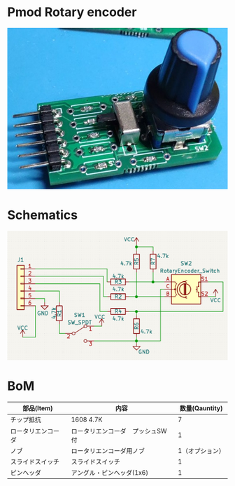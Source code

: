 # Pmod Rotary encoder
![](re.jpg)

# Schematics
![](schematics.png)

# BoM

部品(Item) | 内容 | 数量(Qauntity)
--|--|--
チップ抵抗 | 1608 4.7K | 7
ロータリエンコーダ | ロータリエンコーダ　プッシュSW付 | 1
ノブ | ロータリエンコーダ用ノブ | 1（オプション）
スライドスイッチ | スライドスイッチ | 1
ピンヘッダ | アングル・ピンヘッダ(1x6) | 1